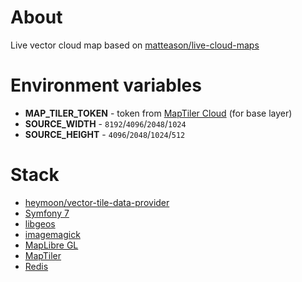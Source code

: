 # About
Live vector cloud map based on [matteason/live-cloud-maps](https://github.com/matteason/live-cloud-maps)

# Environment variables
* **MAP_TILER_TOKEN** - token from [MapTiler Cloud](https://cloud.maptiler.com/account/keys/) (for base layer)
* **SOURCE_WIDTH** - `8192`/`4096`/`2048`/`1024`
* **SOURCE_HEIGHT** - `4096`/`2048`/`1024`/`512`

# Stack
* [heymoon/vector-tile-data-provider](https://packagist.org/packages/heymoon/vector-tile-data-provider)
* [Symfony 7](https://symfony.com/7)
* [libgeos](https://libgeos.org)
* [imagemagick](https://imagemagick.org)
* [MapLibre GL](https://maplibre.org)
* [MapTiler](https://www.maptiler.com)
* [Redis](https://redis.io)

